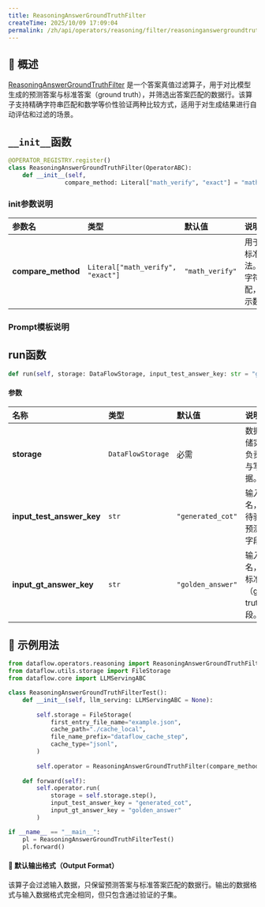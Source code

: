 ```yaml
---
title: ReasoningAnswerGroundTruthFilter
createTime: 2025/10/09 17:09:04
permalink: /zh/api/operators/reasoning/filter/reasoninganswergroundtruthfilter/
---
```


## 📘 概述

[ReasoningAnswerGroundTruthFilter](https://github.com/OpenDCAI/DataFlow/blob/main/dataflow/operators/reasoning/filter/reasoning_answer_ground_truth_filter.py) 是一个答案真值过滤算子，用于对比模型生成的预测答案与标准答案（ground truth），并筛选出答案匹配的数据行。该算子支持精确字符串匹配和数学等价性验证两种比较方式，适用于对生成结果进行自动评估和过滤的场景。

## `__init__`函数

```python
@OPERATOR_REGISTRY.register()
class ReasoningAnswerGroundTruthFilter(OperatorABC):
    def __init__(self,
                compare_method: Literal["math_verify", "exact"] = "math_verify"):
```

### init参数说明
| 参数名 | 类型 | 默认值 | 说明 |
| :------------------ | :--------------------------------- | :-------------- | :----------------------------------------------------------------------------------------------------- |
| **compare_method**  | `Literal["math_verify", "exact"]` | `"math_verify"` | 用于对比预测答案与标准答案的比较方法。`"exact"`表示精确字符串匹配，`"math_verify"`表示数学等价性验证。 |

### Prompt模板说明

## run函数

```python
def run(self, storage: DataFlowStorage, input_test_answer_key: str = "generated_cot", input_gt_answer_key: str = "golden_answer")
```

#### 参数
| 名称 | 类型 | 默认值 | 说明 |
| :------------------------ | :---------------- | :---------------- | :----------------------------------------- |
| **storage** | `DataFlowStorage` | 必需 | 数据流存储实例，负责读取与写入数据。 |
| **input_test_answer_key** | `str` | `"generated_cot"` | 输入列名，对应待验证的预测答案字段。 |
| **input_gt_answer_key** | `str` | `"golden_answer"` | 输入列名，对应标准答案（ground truth）字段。 |

## 🧠 示例用法
```python
from dataflow.operators.reasoning import ReasoningAnswerGroundTruthFilter
from dataflow.utils.storage import FileStorage
from dataflow.core import LLMServingABC

class ReasoningAnswerGroundTruthFilterTest():
    def __init__(self, llm_serving: LLMServingABC = None):
        
        self.storage = FileStorage(
            first_entry_file_name="example.json",
            cache_path="./cache_local",
            file_name_prefix="dataflow_cache_step",
            cache_type="jsonl",
        )
        
        self.operator = ReasoningAnswerGroundTruthFilter(compare_method="math_verify")
        
    def forward(self):
        self.operator.run(
            storage = self.storage.step(),
            input_test_answer_key = "generated_cot",
            input_gt_answer_key = "golden_answer"
        )

if __name__ == "__main__":
    pl = ReasoningAnswerGroundTruthFilterTest()
    pl.forward()
```

#### 🧾 默认输出格式（Output Format）
该算子会过滤输入数据，只保留预测答案与标准答案匹配的数据行。输出的数据格式与输入数据格式完全相同，但只包含通过验证的子集。
